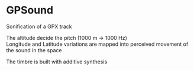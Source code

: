 # GPSound

Sonification of a GPX track

The altitude decide the pitch (1000 m -> 1000 Hz) 
<br>
Longitude and Latitude variations are mapped into perceived movement of the sound in the space

The timbre is built with additive synthesis

